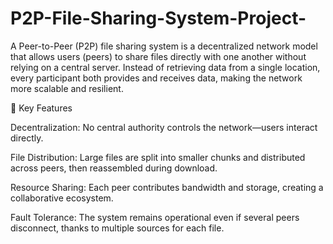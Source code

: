 # P2P-File-Sharing-System-Project-

A Peer-to-Peer (P2P) file sharing system is a decentralized network model that allows users (peers) to share files directly with one another without relying on a central server. Instead of retrieving data from a single location, every participant both provides and receives data, making the network more scalable and resilient.

🔧 Key Features

Decentralization: No central authority controls the network—users interact directly.

File Distribution: Large files are split into smaller chunks and distributed across peers, then reassembled during download.

Resource Sharing: Each peer contributes bandwidth and storage, creating a collaborative ecosystem.

Fault Tolerance: The system remains operational even if several peers disconnect, thanks to multiple sources for each file.
